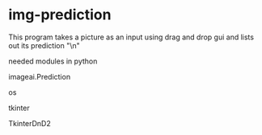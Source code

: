 # img-prediction

This program takes a picture as an input using drag and drop 
gui and lists out its prediction "\n"

needed modules in python 

imageai.Prediction 

os 

tkinter 

TkinterDnD2 

